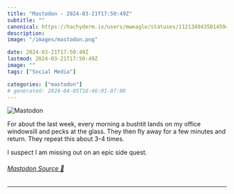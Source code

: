 ```yaml
---
title: "Mastodon - 2024-03-21T17:50:49Z"
subtitle: ""
canonical: https://hachyderm.io/users/mweagle/statuses/112134943501459406
description:
image: "/images/mastodon.png"

date: 2024-03-21T17:50:49Z
lastmod: 2024-03-21T17:50:49Z
image: ""
tags: ["Social Media"]

categories: ["mastodon"]
# generated: 2024-04-05T16:46:01-07:00
---
```

![Mastodon](/images/mastodon.png)

<p>For about the last week, every morning a bushtit lands on my office windowsill and pecks at the glass. They then fly away for a few minutes and return. They repeat this about 3-4 times.</p><p>I suspect I am missing out on an epic side quest.</p>


###### [Mastodon Source 🐘](https://hachyderm.io/@mweagle/112134943501459406)

___
